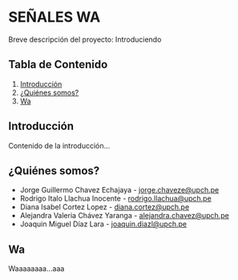 # SEÑALES WA

Breve descripción del proyecto: Introduciendo

## Tabla de Contenido

1. [Introducción](#introducción)
2. [¿Quiénes somos?](#instalación)
3. [Wa](#uso)

## Introducción
Contenido de la introducción...

## ¿Quiénes somos?
- Jorge Guillermo Chavez Echajaya - jorge.chaveze@upch.pe
- Rodrigo Italo Llachua Inocente - rodrigo.llachua@upch.pe 
- Diana Isabel Cortez Lopez - diana.cortez@upch.pe
- Alejandra Valeria Chávez Yaranga - alejandra.chavez@upch.pe
- Joaquin Miguel Díaz Lara - joaquin.diazl@upch.pe

## Wa
Waaaaaaaa...aaa


